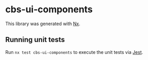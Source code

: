 # cbs-ui-components

This library was generated with [Nx](https://nx.dev).

## Running unit tests

Run `nx test cbs-ui-components` to execute the unit tests via [Jest](https://jestjs.io).
